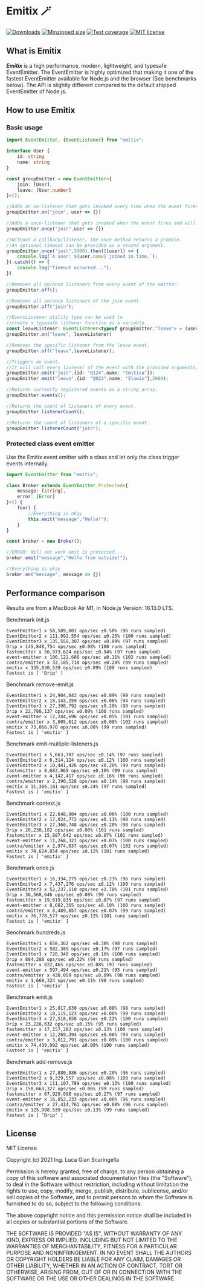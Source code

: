 # Emitix 🪄

[![Downloads](https://img.shields.io/npm/dm/emitix)](https://www.npmjs.com/package/emitix)
[![Minzipped size](https://img.shields.io/bundlephobia/minzip/emitix)](https://www.npmjs.com/package/emitix)
[![Test coverage](https://img.shields.io/badge/test%20coverage-97.03%20%25-brightgreen)](https://www.npmjs.com/package/emitix)
[![MIT license](https://img.shields.io/badge/License-MIT-blue.svg)](https://lbesson.mit-license.org/)

## What is Emitix
***Emitix*** is a high performance, modern, lightweight, and typesafe EventEmitter. 
The EventEmitter is highly optimized that making it one of the fastest EventEmitter available for Node.js and the browser (See benchmarks below).
The API is slightly different compared to the default shipped EventEmitter of Node.js.

## How to use Emitix

### Basic usage

```typescript
import EventEmitter, {EventListener} from "emitix";

interface User {
    id: string
    name: string
}

const groupEmitter = new EventEmitter<{
    join: [User],
    leave: [User,number]
}>();

//Adds an on-listener that gets invoked every time when the event fires.
groupEmitter.on("join", user => {})

//Adds a once-listener that gets invoked when the event fires and will be removed.
groupEmitter.once("join",user => {})

//Without a callback/listener, the once method returns a promise.
//An optional timeout can be provided as a second argument.
groupEmitter.once("join",5000).then(([user]) => {
    console.log(`A user: ${user.name} joined in time.`);
}).catch(() => {
    console.log("Timeout occurred...");
})

//Removes all on/once listeners from every event of the emitter.
groupEmitter.off();

//Removes all on/once listeners of the join event.
groupEmitter.off("join");

//EventListener utility type can be used to
//create a typesafe listener function as a variable.
const leaveListener: EventListener<typeof groupEmitter,"leave"> = (user,stayedSeconds) => {};
groupEmitter.on("leave", leaveListener)

//Removes the specific listener from the leave event.
groupEmitter.off("leave",leaveListener);

//Triggers an event.
//It will call every listener of the event with the provided arguments.
groupEmitter.emit("join",{id: "Q124",name: "Emitixa"});
groupEmitter.emit("leave",{id: "Q022",name: "Slowix"},2000);

//Returns currently registered events as a string array.
groupEmitter.events();

//Returns the count of listeners of every event.
groupEmitter.listenerCount();

//Returns the count of listeners of a specific event.
groupEmitter.listenerCount("join");
```

### Protected class event emitter
Use the Emitix event emitter with a class and let only the class trigger events internally.

```typescript
import EventEmitter from "emitix";

class Broker extends EventEmitter.Protected<{
    message: [string],
    error: [Error]
}>() {
    foo() {
        //Everything is okay
        this.emit("message","Hello!");
    }
}

const broker = new Broker();

//ERROR: Will not work emit is protected...
broker.emit("message","Hello from outside!");

//Everything is okay
broker.on("message", message => {})
```

## Performance comparison

Results are from a MacBook Air M1, in Node.js Version: 16.13.0 LTS.

Benchmark init.js

```
EventEmitter1 x 58,589,001 ops/sec ±0.50% (96 runs sampled)
EventEmitter2 x 111,992,554 ops/sec ±0.25% (100 runs sampled)
EventEmitter3 x 135,559,307 ops/sec ±0.09% (97 runs sampled)
Drip x 145,848,754 ops/sec ±0.08% (100 runs sampled)
fastemitter x 56,973,624 ops/sec ±0.94% (97 runs sampled)
event-emitter x 100,122,686 ops/sec ±0.11% (102 runs sampled)
contra/emitter x 33,185,710 ops/sec ±0.20% (99 runs sampled)
emitix x 135,030,539 ops/sec ±0.09% (100 runs sampled)
Fastest is [ 'Drip' ]
```

Benchmark remove-emit.js

```
EventEmitter1 x 24,904,043 ops/sec ±0.09% (99 runs sampled)
EventEmitter2 x 18,143,259 ops/sec ±0.06% (94 runs sampled)
EventEmitter3 x 27,398,792 ops/sec ±0.20% (98 runs sampled)
Drip x 22,788,137 ops/sec ±0.09% (100 runs sampled)
event-emitter x 12,244,696 ops/sec ±0.05% (101 runs sampled)
contra/emitter x 3,005,612 ops/sec ±0.08% (102 runs sampled)
emitix x 73,066,970 ops/sec ±0.08% (99 runs sampled)
Fastest is [ 'emitix' ]
```

Benchmark emit-multiple-listeners.js

```
EventEmitter1 x 5,663,707 ops/sec ±0.14% (97 runs sampled)
EventEmitter2 x 6,314,124 ops/sec ±0.12% (100 runs sampled)
EventEmitter3 x 10,441,426 ops/sec ±0.20% (99 runs sampled)
fastemitter x 8,683,069 ops/sec ±0.10% (99 runs sampled)
event-emitter x 4,142,417 ops/sec ±0.16% (96 runs sampled)
contra/emitter x 2,390,528 ops/sec ±0.14% (98 runs sampled)
emitix x 11,366,181 ops/sec ±0.24% (97 runs sampled)
Fastest is [ 'emitix' ]
```

Benchmark context.js

```
EventEmitter1 x 22,648,904 ops/sec ±0.06% (100 runs sampled)
EventEmitter2 x 17,024,772 ops/sec ±0.11% (98 runs sampled)
EventEmitter3 x 27,360,748 ops/sec ±0.20% (98 runs sampled)
Drip x 20,230,182 ops/sec ±0.08% (101 runs sampled)
fastemitter x 15,887,642 ops/sec ±0.07% (101 runs sampled)
event-emitter x 11,268,321 ops/sec ±0.07% (100 runs sampled)
contra/emitter x 2,974,037 ops/sec ±0.07% (102 runs sampled)
emitix x 74,624,854 ops/sec ±0.12% (101 runs sampled)
Fastest is [ 'emitix' ]
```

Benchmark once.js

```
EventEmitter1 x 16,334,275 ops/sec ±0.23% (96 runs sampled)
EventEmitter2 x 7,437,276 ops/sec ±0.12% (100 runs sampled)
EventEmitter3 x 52,237,110 ops/sec ±1.70% (101 runs sampled)
Drip x 36,568,646 ops/sec ±0.08% (99 runs sampled)
fastemitter x 19,619,835 ops/sec ±0.07% (97 runs sampled)
event-emitter x 8,682,365 ops/sec ±0.10% (100 runs sampled)
contra/emitter x 8,489,857 ops/sec ±0.07% (99 runs sampled)
emitix x 76,778,577 ops/sec ±0.12% (101 runs sampled)
Fastest is [ 'emitix' ]
```

Benchmark hundreds.js

```
EventEmitter1 x 658,362 ops/sec ±0.38% (98 runs sampled)
EventEmitter2 x 582,389 ops/sec ±0.17% (97 runs sampled)
EventEmitter3 x 728,340 ops/sec ±0.16% (100 runs sampled)
Drip x 884,288 ops/sec ±0.22% (94 runs sampled)
fastemitter x 822,465 ops/sec ±0.08% (97 runs sampled)
event-emitter x 597,494 ops/sec ±0.21% (95 runs sampled)
contra/emitter x 438,059 ops/sec ±0.09% (98 runs sampled)
emitix x 1,668,324 ops/sec ±0.11% (98 runs sampled)
Fastest is [ 'emitix' ]
```

Benchmark emit.js

```
EventEmitter1 x 25,017,630 ops/sec ±0.08% (98 runs sampled)
EventEmitter2 x 18,115,123 ops/sec ±0.06% (99 runs sampled)
EventEmitter3 x 27,518,658 ops/sec ±0.22% (100 runs sampled)
Drip x 23,228,632 ops/sec ±0.15% (95 runs sampled)
fastemitter x 17,157,283 ops/sec ±0.13% (100 runs sampled)
event-emitter x 12,269,394 ops/sec ±0.06% (94 runs sampled)
contra/emitter x 3,012,791 ops/sec ±0.09% (100 runs sampled)
emitix x 74,439,992 ops/sec ±0.09% (100 runs sampled)
Fastest is [ 'emitix' ]
```

Benchmark add-remove.js

```
EventEmitter1 x 27,880,886 ops/sec ±0.20% (96 runs sampled)
EventEmitter2 x 9,329,557 ops/sec ±0.08% (100 runs sampled)
EventEmitter3 x 111,107,789 ops/sec ±0.13% (100 runs sampled)
Drip x 150,663,327 ops/sec ±0.06% (99 runs sampled)
fastemitter x 67,929,098 ops/sec ±0.27% (97 runs sampled)
event-emitter x 16,852,233 ops/sec ±0.06% (96 runs sampled)
contra/emitter x 27,414,761 ops/sec ±0.08% (96 runs sampled)
emitix x 125,998,539 ops/sec ±0.13% (99 runs sampled)
Fastest is [ 'Drip' ]
```

## License

MIT License

Copyright (c) 2021 Ing. Luca Gian Scaringella

Permission is hereby granted, free of charge, to any person obtaining a copy
of this software and associated documentation files (the "Software"), to deal
in the Software without restriction, including without limitation the rights
to use, copy, modify, merge, publish, distribute, sublicense, and/or sell
copies of the Software, and to permit persons to whom the Software is
furnished to do so, subject to the following conditions:

The above copyright notice and this permission notice shall be included in all
copies or substantial portions of the Software.

THE SOFTWARE IS PROVIDED "AS IS", WITHOUT WARRANTY OF ANY KIND, EXPRESS OR
IMPLIED, INCLUDING BUT NOT LIMITED TO THE WARRANTIES OF MERCHANTABILITY,
FITNESS FOR A PARTICULAR PURPOSE AND NONINFRINGEMENT. IN NO EVENT SHALL THE
AUTHORS OR COPYRIGHT HOLDERS BE LIABLE FOR ANY CLAIM, DAMAGES OR OTHER
LIABILITY, WHETHER IN AN ACTION OF CONTRACT, TORT OR OTHERWISE, ARISING FROM,
OUT OF OR IN CONNECTION WITH THE SOFTWARE OR THE USE OR OTHER DEALINGS IN THE
SOFTWARE.
